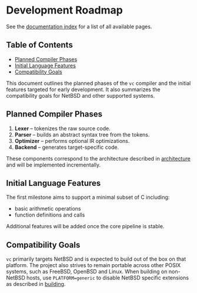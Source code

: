 # Development Roadmap

See the [documentation index](index.md) for a list of all available pages.

## Table of Contents

- [Planned Compiler Phases](#planned-compiler-phases)
- [Initial Language Features](#initial-language-features)
- [Compatibility Goals](#compatibility-goals)

This document outlines the planned phases of the `vc` compiler and the
initial features targeted for early development. It also summarizes the
compatibility goals for NetBSD and other supported systems.

## Planned Compiler Phases

1. **Lexer** – tokenizes the raw source code.
2. **Parser** – builds an abstract syntax tree from the tokens.
3. **Optimizer** – performs optional IR optimizations.
4. **Backend** – generates target-specific code.

These components correspond to the architecture described in
[architecture](architecture.md) and will be implemented incrementally.

## Initial Language Features

The first milestone aims to support a minimal subset of C including:

- basic arithmetic operations
- function definitions and calls

Additional features will be added once the core pipeline is stable.

## Compatibility Goals

`vc` primarily targets NetBSD and is expected to build out of the box on
that platform. The project also strives to remain portable across other
POSIX systems, such as FreeBSD, OpenBSD and Linux. When building on
non-NetBSD hosts, use `PLATFORM=generic` to disable NetBSD specific
extensions as described in [building](building.md).
